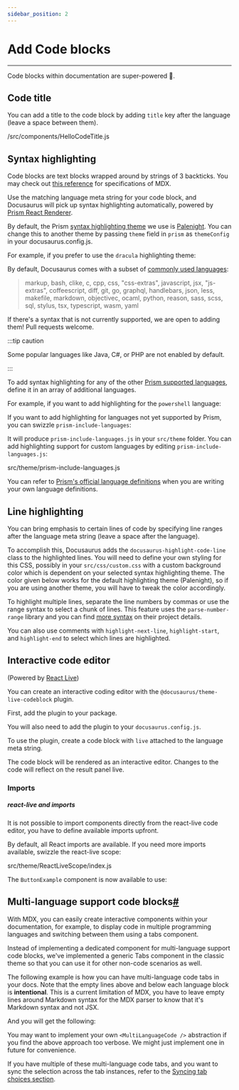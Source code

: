 ```yaml
---
sidebar_position: 2
---
```


# Add Code blocks

---

Code blocks within documentation are super-powered 💪.

## Code title[](https://docusaurus.io/docs/markdown-features/code-blocks#code-title)

You can add a title to the code block by adding `title` key after the language (leave a space between them).

/src/components/HelloCodeTitle.js

## Syntax highlighting[](https://docusaurus.io/docs/markdown-features/code-blocks#syntax-highlighting)

Code blocks are text blocks wrapped around by strings of 3 backticks. You may check out [this reference](https://github.com/mdx-js/specification) for specifications of MDX.

Use the matching language meta string for your code block, and Docusaurus will pick up syntax highlighting automatically, powered by [Prism React Renderer](https://github.com/FormidableLabs/prism-react-renderer).

By default, the Prism [syntax highlighting theme](https://github.com/FormidableLabs/prism-react-renderer#theming) we use is [Palenight](https://github.com/FormidableLabs/prism-react-renderer/blob/master/src/themes/palenight.js). You can change this to another theme by passing `theme` field in `prism` as `themeConfig` in your docusaurus.config.js.

For example, if you prefer to use the `dracula` highlighting theme:

By default, Docusaurus comes with a subset of [commonly used languages](https://github.com/FormidableLabs/prism-react-renderer/blob/master/src/vendor/prism/includeLangs.js):

> markup, bash, clike, c, cpp, css, "css-extras", javascript, jsx, "js-extras", coffeescript, diff, git, go, graphql, handlebars, json, less, makefile, markdown, objectivec, ocaml, python, reason, sass, scss, sql, stylus, tsx, typescript, wasm, yaml

If there's a syntax that is not currently supported, we are open to adding them! Pull requests welcome.

:::tip caution

Some popular languages like Java, C#, or PHP are not enabled by default.

:::

To add syntax highlighting for any of the other [Prism supported languages](https://prismjs.com/#supported-languages), define it in an array of additional languages.

For example, if you want to add highlighting for the `powershell` language:

If you want to add highlighting for languages not yet supported by Prism, you can swizzle `prism-include-languages`:

It will produce `prism-include-languages.js` in your `src/theme` folder. You can add highlighting support for custom languages by editing `prism-include-languages.js`:

src/theme/prism-include-languages.js

You can refer to [Prism's official language definitions](https://github.com/PrismJS/prism/tree/master/components) when you are writing your own language definitions.

## Line highlighting[](https://docusaurus.io/docs/markdown-features/code-blocks#line-highlighting)

You can bring emphasis to certain lines of code by specifying line ranges after the language meta string (leave a space after the language).

To accomplish this, Docusaurus adds the `docusaurus-highlight-code-line` class to the highlighted lines. You will need to define your own styling for this CSS, possibly in your `src/css/custom.css` with a custom background color which is dependent on your selected syntax highlighting theme. The color given below works for the default highlighting theme (Palenight), so if you are using another theme, you will have to tweak the color accordingly.

To highlight multiple lines, separate the line numbers by commas or use the range syntax to select a chunk of lines. This feature uses the `parse-number-range` library and you can find [more syntax](https://www.npmjs.com/package/parse-numeric-range) on their project details.

You can also use comments with `highlight-next-line`, `highlight-start`, and `highlight-end` to select which lines are highlighted.

## Interactive code editor[](https://docusaurus.io/docs/markdown-features/code-blocks#interactive-code-editor)

(Powered by [React Live](https://github.com/FormidableLabs/react-live))

You can create an interactive coding editor with the `@docusaurus/theme-live-codeblock` plugin.

First, add the plugin to your package.

You will also need to add the plugin to your `docusaurus.config.js`.

To use the plugin, create a code block with `live` attached to the language meta string.

The code block will be rendered as an interactive editor. Changes to the code will reflect on the result panel live.

### Imports[](https://docusaurus.io/docs/markdown-features/code-blocks#imports)

##### react-live and imports

It is not possible to import components directly from the react-live code editor, you have to define available imports upfront.

By default, all React imports are available. If you need more imports available, swizzle the react-live scope:

src/theme/ReactLiveScope/index.js

The `ButtonExample` component is now available to use:

## Multi-language support code blocks[#](https://docusaurus.io/docs/markdown-features/code-blocks#multi-language-support-code-blocks)

With MDX, you can easily create interactive components within your documentation, for example, to display code in multiple programming languages and switching between them using a tabs component.

Instead of implementing a dedicated component for multi-language support code blocks, we've implemented a generic Tabs component in the classic theme so that you can use it for other non-code scenarios as well.

The following example is how you can have multi-language code tabs in your docs. Note that the empty lines above and below each language block is **intentional**. This is a current limitation of MDX, you have to leave empty lines around Markdown syntax for the MDX parser to know that it's Markdown syntax and not JSX.

And you will get the following:

You may want to implement your own `<MultiLanguageCode />` abstraction if you find the above approach too verbose. We might just implement one in future for convenience.

If you have multiple of these multi-language code tabs, and you want to sync the selection across the tab instances, refer to the [Syncing tab choices section](https://docusaurus.io/docs/markdown-features/code-blocks#syncing-tab-choices).
